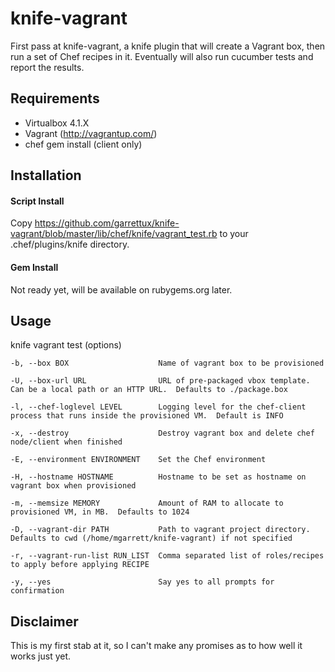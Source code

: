 knife-vagrant
========
First pass at knife-vagrant, a knife plugin that will create a Vagrant box, then run a set of Chef recipes in it.  Eventually will also run cucumber tests and report the results.

Requirements
-------------------

- Virtualbox 4.1.X
- Vagrant (http://vagrantup.com/)
- chef gem install (client only)

Installation
-------------------
#### Script Install
Copy https://github.com/garrettux/knife-vagrant/blob/master/lib/chef/knife/vagrant_test.rb to your .chef/plugins/knife directory.

#### Gem Install
Not ready yet, will be available on rubygems.org later.

Usage
-------------------
knife vagrant test (options)

    -b, --box BOX                    Name of vagrant box to be provisioned

    -U, --box-url URL                URL of pre-packaged vbox template.  Can be a local path or an HTTP URL.  Defaults to ./package.box

    -l, --chef-loglevel LEVEL        Logging level for the chef-client process that runs inside the provisioned VM.  Default is INFO

    -x, --destroy                    Destroy vagrant box and delete chef node/client when finished

    -E, --environment ENVIRONMENT    Set the Chef environment

    -H, --hostname HOSTNAME          Hostname to be set as hostname on vagrant box when provisioned

    -m, --memsize MEMORY             Amount of RAM to allocate to provisioned VM, in MB.  Defaults to 1024

    -D, --vagrant-dir PATH           Path to vagrant project directory.  Defaults to cwd (/home/mgarrett/knife-vagrant) if not specified

    -r, --vagrant-run-list RUN_LIST  Comma separated list of roles/recipes to apply before applying RECIPE

    -y, --yes                        Say yes to all prompts for confirmation

Disclaimer
-------------------

This is my first stab at it, so I can't make any promises as to how well it works just yet.
